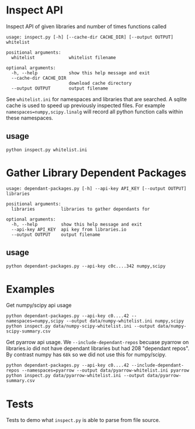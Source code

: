 # Inspect API

Inspect API of given libraries and number of times functions called

```shell
usage: inspect.py [-h] [--cache-dir CACHE_DIR] [--output OUTPUT] whitelist

positional arguments:
  whitelist             whitelist filename

optional arguments:
  -h, --help            show this help message and exit
  --cache-dir CACHE_DIR
                        download cache directory
  --output OUTPUT       output filename
```

See `whitelist.ini` for namespaces and libraries that are searched. A
sqlite cache is used to speed up previously inspected files. For
example `namespaces=numpy,scipy.linalg` will record all python
function calls within these namespaces.

## usage

```shell
python inspect.py whitelist.ini
```
    
# Gather Library Dependent Packages

```shell
usage: dependant-packages.py [-h] --api-key API_KEY [--output OUTPUT] libraries

positional arguments:
  libraries          libraries to gather dependants for

optional arguments:
  -h, --help         show this help message and exit
  --api-key API_KEY  api key from libraries.io
  --output OUTPUT    output filename
```

## usage

```shell
python dependant-packages.py --api-key c0c....342 numpy,scipy
```


# Examples

Get numpy/scipy api usage

```shell
python dependant-packages.py --api-key c0....42 --namespaces=numpy,scipy --output data/numpy-whitelist.ini numpy,scipy 
python inspect.py data/numpy-scipy-whitelist.ini --output data/numpy-scipy-summary.csv
```

Get pyarrow api usage. We `--include-dependant-repos` becuase pyarrow on libraries.io did not have dependant libraries but had 208 "dependant repos". By contrast numpy has `68k` so we did not use this for numpy/scipy.

```shell
python dependant-packages.py --api-key c0....42 --include-dependant-repos --namespaces=pyarrow --output data/pyarrow-whitelist.ini pyarrow
python inspect.py data/pyarrow-whitelist.ini --output data/pyarrow-summary.csv
```

# Tests

Tests to demo what `inspect.py` is able to parse from file source.
